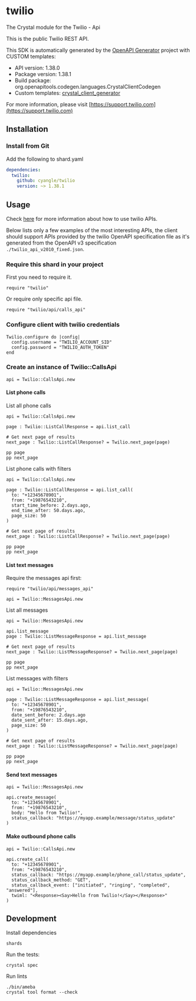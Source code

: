 # twilio

The Crystal module for the Twilio - Api

This is the public Twilio REST API.

This SDK is automatically generated by the [OpenAPI Generator](https://openapi-generator.tech) project with CUSTOM templates:

- API version: 1.38.0
- Package version: 1.38.1
- Build package: org.openapitools.codegen.languages.CrystalClientCodegen
- Custom templates: [crystal_client_generator](https://github.com/cyangle/crystal_client_generator)

For more information, please visit [https://support.twilio.com](https://support.twilio.com)

## Installation

### Install from Git

Add the following to shard.yaml

```yaml
dependencies:
  twilio:
    github: cyangle/twilio
    version: ~> 1.38.1
```

## Usage

Check [here](https://www.twilio.com/docs/all) for more information about how to use twilio APIs.

Below lists only a few examples of the most interesting APIs, the client should support APIs provided by the twilio OpenAPI specification file as it's generated from the OpenAPI v3 specification `./twilio_api_v2010_fixed.json`.

### Require this shard in your project

First you need to require it.

```crystal
require "twilio"
```

Or require only specific api file.

```crystal
require "twilio/api/calls_api"
```

### Configure client with twilio credentials

```crystal
Twilio.configure do |config|
  config.username = "TWILIO_ACCOUNT_SID"
  config.password = "TWILIO_AUTH_TOKEN"
end
```

### Create an instance of Twilio::CallsApi

```crystal
api = Twilio::CallsApi.new
```

#### List phone calls

List all phone calls
```crystal
api = Twilio::CallsApi.new

page : Twilio::ListCallResponse = api.list_call

# Get next page of results
next_page : Twilio::ListCallResponse? = Twilio.next_page(page)

pp page
pp next_page
```

List phone calls with filters
```crystal
api = Twilio::CallsApi.new

page : Twilio::ListCallResponse = api.list_call(
  to: "+12345678901",
  from: "+19876543210",
  start_time_before: 2.days.ago,
  end_time_after: 50.days.ago,
  page_size: 50
)

# Get next page of results
next_page : Twilio::ListCallResponse? = Twilio.next_page(page)

pp page
pp next_page
```

#### List text messages

Require the messages api first:

```crystal
require "twilio/api/messages_api"

api = Twilio::MessagesApi.new
```

List all messages
```crystal
api = Twilio::MessagesApi.new

api.list_message
page : Twilio::ListMessageResponse = api.list_message

# Get next page of results
next_page : Twilio::ListMessageResponse? = Twilio.next_page(page)

pp page
pp next_page
```

List messages with filters
```crystal
api = Twilio::MessagesApi.new

page : Twilio::ListMessageResponse = api.list_message(
  to: "+12345678901",
  from: "+19876543210",
  date_sent_before: 2.days.ago
  date_sent_after: 15.days.ago,
  page_size: 50
)

# Get next page of results
next_page : Twilio::ListMessageResponse? = Twilio.next_page(page)

pp page
pp next_page
```

#### Send text messages

```crystal
api = Twilio::MessagesApi.new

api.create_message(
  to: "+12345678901",
  from: "+19876543210",
  body: "Hello from Twilio!",
  status_callback: "https://myapp.example/message/status_update"
)
```

#### Make outbound phone calls

```crystal
api = Twilio::CallsApi.new

api.create_call(
  to: "+12345678901",
  from: "+19876543210",
  status_callback: "https://myapp.example/phone_call/status_update",
  status_callback_method: "GET",
  status_callback_event: ["initiated", "ringing", "completed", "answered"],
  twiml: "<Response><Say>Hello from Twilio!</Say></Response>"
)
```

## Development

Install dependencies

```shell
shards
```

Run the tests:

```shell
crystal spec
```

Run lints

```shell
./bin/ameba
crystal tool format --check
```
